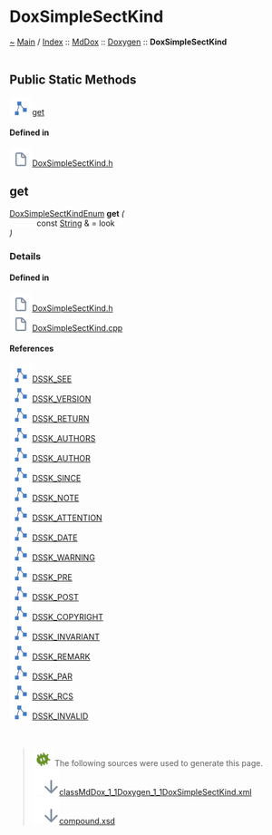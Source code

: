 <a id="doxsimplesectkind"></a>
<h1>DoxSimpleSectKind</h1>
<a id="classMdDox_1_1Doxygen_1_1DoxSimpleSectKind"></a>
<a id="mddoxdoxygendoxsimplesectkind"></a>
<a href="https://github.com/CharlesCarley/MdDox">~</a>
<a href="indexpage.md#main">Main</a>
<span class="inline-text">/</span>
<a href="index.md#index">Index</a>
<span class="inline-text">::</span>
<a href="namespaceMdDox.md#mddox">MdDox</a>
<span class="inline-text">::</span>
<a href="namespaceMdDox_1_1Doxygen.md#doxygen">Doxygen</a>
<span class="inline-text">::</span>
<span class="bold-text"><b>DoxSimpleSectKind</b></span>
<br/>
<br/>
<a id="public-static-methods"></a>
<h2>Public Static Methods</h2>
<span class="icon-list-item"><a href="#get" class="icon-list-item"><img src="../images/class24px.svg" class="icon-list-item"/><span class="icon-list-item">get</span>
</a>
</span>
<br/>
<a id="defined-in"></a>
<h4>Defined in</h4>
<span class="icon-list-item"><a href="https://github.com/CharlesCarley/MdDox/blob/master/Tools/Doxygen/DoxSimpleSectKind.h#L131" class="icon-list-item"><img src="../images/file24px.svg" class="icon-list-item"/><span class="icon-list-item">DoxSimpleSectKind.h</span>
</a>
</span>
<br/>
<a id="get"></a>
<h2>get</h2>
<a href="namespaceMdDox_1_1Doxygen.md#doxsimplesectkindenum">DoxSimpleSectKindEnum</a>
<span class="bold-text"><b>get</b></span>
<span class="italic-text"><i>(</i></span>
<div class="paragraph">
<span class="paragraph"><img src="../images/horSpace24px.svg"/><span class="inline-text">const </span>
<a href="namespaceMdDox.md#string">String</a>
<span class="inline-text"> &amp;</span>
<span class="inline-text"> = </span>
<span class="inline-text">look</span>
</span>
</div>
<span class="italic-text"><i>)</i></span>
<a id="details"></a>
<h3>Details</h3>
<a id="defined-in"></a>
<h4>Defined in</h4>
<span class="icon-list-item"><a href="https://github.com/CharlesCarley/MdDox/blob/master/Tools/Doxygen/DoxSimpleSectKind.h#L133" class="icon-list-item"><img src="../images/file24px.svg" class="icon-list-item"/><span class="icon-list-item">DoxSimpleSectKind.h</span>
</a>
</span>
<br/>
<span class="icon-list-item"><a href="https://github.com/CharlesCarley/MdDox/blob/master/Tools/Doxygen/DoxSimpleSectKind.cpp#L30" class="icon-list-item"><img src="../images/file24px.svg" class="icon-list-item"/><span class="icon-list-item">DoxSimpleSectKind.cpp</span>
</a>
</span>
<br/>
<a id="references"></a>
<h4>References</h4>
<span class="icon-list-item"><a href="namespaceMdDox_1_1Doxygen.md#dssk_see" class="icon-list-item"><img src="../images/class24px.svg" class="icon-list-item"/><span class="icon-list-item">DSSK_SEE</span>
</a>
</span>
<br/>
<span class="icon-list-item"><a href="namespaceMdDox_1_1Doxygen.md#dssk_version" class="icon-list-item"><img src="../images/class24px.svg" class="icon-list-item"/><span class="icon-list-item">DSSK_VERSION</span>
</a>
</span>
<br/>
<span class="icon-list-item"><a href="namespaceMdDox_1_1Doxygen.md#dssk_return" class="icon-list-item"><img src="../images/class24px.svg" class="icon-list-item"/><span class="icon-list-item">DSSK_RETURN</span>
</a>
</span>
<br/>
<span class="icon-list-item"><a href="namespaceMdDox_1_1Doxygen.md#dssk_authors" class="icon-list-item"><img src="../images/class24px.svg" class="icon-list-item"/><span class="icon-list-item">DSSK_AUTHORS</span>
</a>
</span>
<br/>
<span class="icon-list-item"><a href="namespaceMdDox_1_1Doxygen.md#dssk_author" class="icon-list-item"><img src="../images/class24px.svg" class="icon-list-item"/><span class="icon-list-item">DSSK_AUTHOR</span>
</a>
</span>
<br/>
<span class="icon-list-item"><a href="namespaceMdDox_1_1Doxygen.md#dssk_since" class="icon-list-item"><img src="../images/class24px.svg" class="icon-list-item"/><span class="icon-list-item">DSSK_SINCE</span>
</a>
</span>
<br/>
<span class="icon-list-item"><a href="namespaceMdDox_1_1Doxygen.md#dssk_note" class="icon-list-item"><img src="../images/class24px.svg" class="icon-list-item"/><span class="icon-list-item">DSSK_NOTE</span>
</a>
</span>
<br/>
<span class="icon-list-item"><a href="namespaceMdDox_1_1Doxygen.md#dssk_attention" class="icon-list-item"><img src="../images/class24px.svg" class="icon-list-item"/><span class="icon-list-item">DSSK_ATTENTION</span>
</a>
</span>
<br/>
<span class="icon-list-item"><a href="namespaceMdDox_1_1Doxygen.md#dssk_date" class="icon-list-item"><img src="../images/class24px.svg" class="icon-list-item"/><span class="icon-list-item">DSSK_DATE</span>
</a>
</span>
<br/>
<span class="icon-list-item"><a href="namespaceMdDox_1_1Doxygen.md#dssk_warning" class="icon-list-item"><img src="../images/class24px.svg" class="icon-list-item"/><span class="icon-list-item">DSSK_WARNING</span>
</a>
</span>
<br/>
<span class="icon-list-item"><a href="namespaceMdDox_1_1Doxygen.md#dssk_pre" class="icon-list-item"><img src="../images/class24px.svg" class="icon-list-item"/><span class="icon-list-item">DSSK_PRE</span>
</a>
</span>
<br/>
<span class="icon-list-item"><a href="namespaceMdDox_1_1Doxygen.md#dssk_post" class="icon-list-item"><img src="../images/class24px.svg" class="icon-list-item"/><span class="icon-list-item">DSSK_POST</span>
</a>
</span>
<br/>
<span class="icon-list-item"><a href="namespaceMdDox_1_1Doxygen.md#dssk_copyright" class="icon-list-item"><img src="../images/class24px.svg" class="icon-list-item"/><span class="icon-list-item">DSSK_COPYRIGHT</span>
</a>
</span>
<br/>
<span class="icon-list-item"><a href="namespaceMdDox_1_1Doxygen.md#dssk_invariant" class="icon-list-item"><img src="../images/class24px.svg" class="icon-list-item"/><span class="icon-list-item">DSSK_INVARIANT</span>
</a>
</span>
<br/>
<span class="icon-list-item"><a href="namespaceMdDox_1_1Doxygen.md#dssk_remark" class="icon-list-item"><img src="../images/class24px.svg" class="icon-list-item"/><span class="icon-list-item">DSSK_REMARK</span>
</a>
</span>
<br/>
<span class="icon-list-item"><a href="namespaceMdDox_1_1Doxygen.md#dssk_par" class="icon-list-item"><img src="../images/class24px.svg" class="icon-list-item"/><span class="icon-list-item">DSSK_PAR</span>
</a>
</span>
<br/>
<span class="icon-list-item"><a href="namespaceMdDox_1_1Doxygen.md#dssk_rcs" class="icon-list-item"><img src="../images/class24px.svg" class="icon-list-item"/><span class="icon-list-item">DSSK_RCS</span>
</a>
</span>
<br/>
<span class="icon-list-item"><a href="namespaceMdDox_1_1Doxygen.md#dssk_invalid" class="icon-list-item"><img src="../images/class24px.svg" class="icon-list-item"/><span class="icon-list-item">DSSK_INVALID</span>
</a>
</span>
<br/>
<br/>
<br/>
<blockquote>
<img src="../images/debug24px.svg"/><span class="inline-text">The following sources were used to generate this page.</span>
<br/>
<span class="icon-list-item"><a href="../xml/classMdDox_1_1Doxygen_1_1DoxSimpleSectKind.xml#L1" class="icon-list-item"><img src="../images/lookInside24px.svg" class="icon-list-item"/><span class="icon-list-item">classMdDox_1_1Doxygen_1_1DoxSimpleSectKind.xml</span>
</a>
</span>
<br/>
<span class="icon-list-item"><a href="../xml/compound.xsd#L1" class="icon-list-item"><img src="../images/lookInside24px.svg" class="icon-list-item"/><span class="icon-list-item">compound.xsd</span>
</a>
</span>
</blockquote>
</div>
</div>
</body>
</html>
